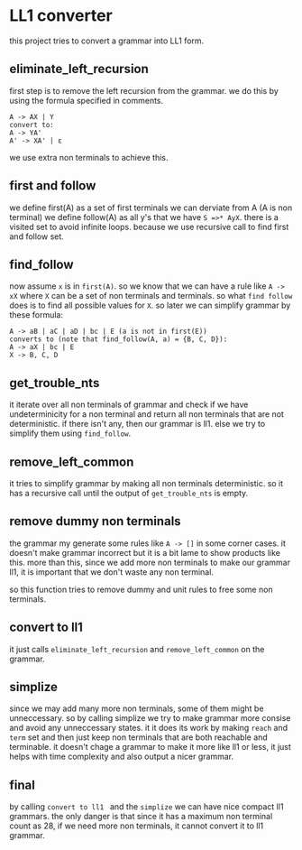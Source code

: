 # LL1 converter 
this project tries to convert a grammar into LL1 form.
## eliminate_left_recursion
first step is to remove the left recursion from the grammar.
we do this by using the formula specified in comments. 
```
A -> AX | Y
convert to:
A -> YA'
A' -> XA' | ε
```
we use extra non terminals to achieve this.
## first and follow
we define first(A) as a set of first terminals we can derviate from A (A is non terminal)
we define follow(A) as all y's that we have `S =>* AyX`.
there is a visited set to avoid infinite loops. because we use recursive call to find first and follow set.
## find_follow
now assume `x` is in `first(A)`. so we know that we can have a rule like `A -> xX` where `X` can be a set of non terminals and terminals. 
so what `find follow` does is to find all possible values for `X`. so later we can simplify grammar by these formula:
```
A -> aB | aC | aD | bc | E (a is not in first(E))
converts to (note that find_follow(A, a) = {B, C, D}):
A -> aX | bc | E
X -> B, C, D
```
## get_trouble_nts
it iterate over all non terminals of grammar and check if we have undeterminicity for a non terminal and return all non terminals that are not deterministic. if there isn't any, then our grammar is ll1. else we try to simplify them using `find_follow`.
## remove_left_common
it tries to simplify grammar by making all non terminals deterministic. 
so it has a recursive call until the output of `get_trouble_nts` is empty. 
## remove dummy non terminals
the grammar my generate some rules like `A -> []` in some corner cases.
it doesn't make grammar incorrect but it is a bit lame to show products like this. more than this, since we add more non terminals to make our grammar ll1, it is important that we don't waste any non terminal.

so this function tries to remove dummy and unit rules to free some non terminals.
## convert to ll1 
it just calls `eliminate_left_recursion` and `remove_left_common` on the grammar.
## simplize 
since we may add many more non terminals, some of them might be unneccessary. so by calling simplize we try to make grammar more consise and avoid any unneccessary states.
it
it does its work by making `reach` and `term` set and then just keep non terminals that are both reachable and terminable.
it doesn't chage a grammar to make it more like ll1 or less, it just helps with time complexity and also output a nicer grammar.

## final 
by calling `convert to ll1 ` and the `simplize` we can have nice compact ll1 grammars. 
the only danger is that since it has a maximum non terminal count as 28, if we need more non terminals, it cannot convert it to ll1 grammar.